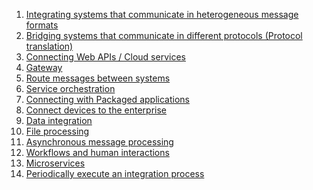 1. [Integrating systems that communicate in heterogeneous message formats](1-integrating-systems-that-communicate-in-heterogeneous-message-formats)
2. [Bridging systems that communicate in different protocols (Protocol translation)]()
3. [Connecting Web APIs / Cloud services]()
4. [Gateway](4-gateway)
5. [Route messages between systems]()
6. [Service orchestration]()
7. [Connecting with Packaged applications](7-connecting-with-packaged-applications)
8. [Connect devices to the enterprise]()
9. [Data integration]()
10. [File processing]()
11. [Asynchronous message processing]()
12. [Workflows and human interactions]()
13. [Microservices]()
14. [Periodically execute an integration process]()
